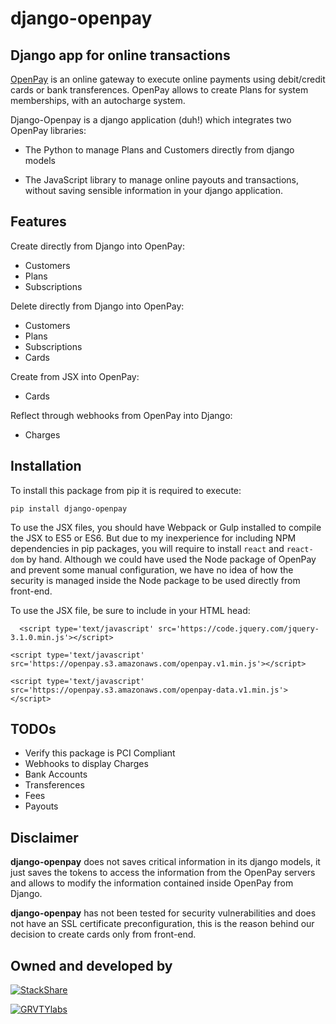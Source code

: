 **django-openpay**
==================

Django app for online transactions
----------------------------------

[OpenPay](http://www.openpay.mx/en/) is an online gateway to execute online
payments using debit/credit cards or bank transferences. OpenPay allows to
create Plans for system memberships, with an autocharge system.

Django-Openpay is a django application (duh!) which integrates two OpenPay
libraries:

*   The Python to manage Plans and Customers directly from django models

*   The JavaScript library to manage online payouts and transactions, without
saving sensible information in your django application.

Features
--------

Create directly from Django into OpenPay:

*   Customers
*   Plans
*   Subscriptions

Delete directly from Django into OpenPay:

*   Customers
*   Plans
*   Subscriptions
*   Cards

Create from JSX into OpenPay:

*   Cards

Reflect through webhooks from OpenPay into Django:

*   Charges

Installation
------------

To install this package from pip it is required to execute:

`pip install django-openpay`

To use the JSX files, you should have Webpack or Gulp installed to compile the
JSX to ES5 or ES6. But due to my inexperience for including NPM dependencies
in pip packages, you will require to install `react` and `react-dom` by
hand. Although we could have used the Node package of OpenPay and prevent some
manual configuration, we have no idea of how the security is managed inside
the Node package to be used directly from front-end.

To use the JSX file, be sure to include in your HTML head:

`  <script type='text/javascript' src='https://code.jquery.com/jquery-3.1.0.min.js'></script>`

`<script type='text/javascript' src='https://openpay.s3.amazonaws.com/openpay.v1.min.js'></script>`

`<script type='text/javascript' src='https://openpay.s3.amazonaws.com/openpay-data.v1.min.js'></script>`

TODOs
-----

*   Verify this package is PCI Compliant
*   Webhooks to display Charges
*   Bank Accounts
*   Transferences
*   Fees
*   Payouts

Disclaimer
---------

**django-openpay** does not saves critical information in its django models,
it just saves the tokens to access the information from the OpenPay servers
and allows to modify the information contained inside OpenPay from Django.

**django-openpay** has not been tested for security vulnerabilities and does
not have an SSL certificate preconfiguration, this is the reason behind our
decision to create cards only from front-end.

Owned and developed by
--------

[![StackShare][stack-shield]][stack-tech]

[![GRVTYlabs][logo]](www.grvtylabs.com)

[logo]: https://github.com/grvty-labs/django-openpay/blob/master/logo.png?raw=true "GRVTYlabs"
[stack-shield]: http://img.shields.io/badge/tech-stack-0690fa.svg?style=flat
[stack-tech]: http://stackshare.io/letops/grvtylabs

